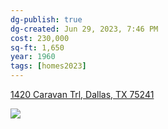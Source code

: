 ```yaml
---
dg-publish: true
dg-created: Jun 29, 2023, 7:46 PM
cost: 230,000
sq-ft: 1,650
year: 1960
tags: [homes2023]
---
```


[1420 Caravan Trl, Dallas, TX 75241](https://www.zillow.com/homedetails/1420-Caravan-Trl-Dallas-TX-75241/26824046_zpid/)

![](https://photos.zillowstatic.com/fp/9a084b0bd22ec6a53172ddfc6a3fd16f-cc_ft_1536.webp)